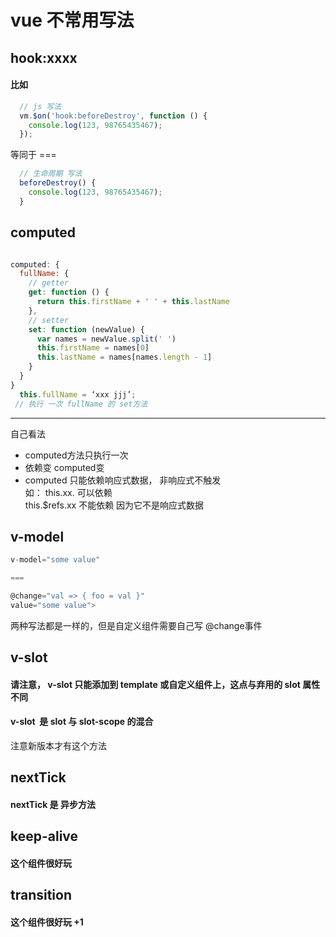 # vue 不常用写法

## hook:xxxx

#### 比如

``` js
  // js 写法
  vm.$on('hook:beforeDestroy', function () {
    console.log(123, 98765435467);
  });
```

等同于 ===

``` js
  // 生命周期 写法
  beforeDestroy() {
    console.log(123, 98765435467);
  }
```

## computed

``` js

computed: {
  fullName: {
    // getter
    get: function () {
      return this.firstName + ' ' + this.lastName
    },
    // setter
    set: function (newValue) {
      var names = newValue.split(' ')
      this.firstName = names[0]
      this.lastName = names[names.length - 1]
    }
  }
}
  this.fullName = ‘xxx jjj’; 
 // 执行 一次 fullName 的 set方法

``` 
-------

自己看法

- computed方法只执行一次
- 依赖变   computed变
- computed 只能依赖响应式数据， 非响应式不触发 <br />
  如： this.xx. 可以依赖<br />
      this.$refs.xx 不能依赖 因为它不是响应式数据<br />

## v-model   
  ``` js
  v-model="some value"

  ===

  @change="val => { foo = val }"
  value="some value">
  ```
  两种写法都是一样的，但是自定义组件需要自己写 @change事件


## v-slot 

#### 请注意， v-slot 只能添加到 template 或自定义组件上，这点与弃用的 slot 属性不同
#### v-slot   是  slot  与 slot-scope 的混合

注意新版本才有这个方法

## nextTick

#### nextTick 是 异步方法  

## keep-alive

#### 这个组件很好玩

## transition

#### 这个组件很好玩 +1